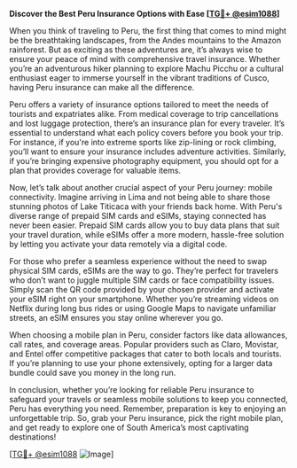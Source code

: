 **Discover the Best Peru Insurance Options with Ease [[TG💪+ @esim1088](https://t.me/s/esim1088)]**

When you think of traveling to Peru, the first thing that comes to mind might be the breathtaking landscapes, from the Andes mountains to the Amazon rainforest. But as exciting as these adventures are, it’s always wise to ensure your peace of mind with comprehensive travel insurance. Whether you’re an adventurous hiker planning to explore Machu Picchu or a cultural enthusiast eager to immerse yourself in the vibrant traditions of Cusco, having Peru insurance can make all the difference.

Peru offers a variety of insurance options tailored to meet the needs of tourists and expatriates alike. From medical coverage to trip cancellations and lost luggage protection, there’s an insurance plan for every traveler. It’s essential to understand what each policy covers before you book your trip. For instance, if you're into extreme sports like zip-lining or rock climbing, you’ll want to ensure your insurance includes adventure activities. Similarly, if you’re bringing expensive photography equipment, you should opt for a plan that provides coverage for valuable items.

Now, let’s talk about another crucial aspect of your Peru journey: mobile connectivity. Imagine arriving in Lima and not being able to share those stunning photos of Lake Titicaca with your friends back home. With Peru's diverse range of prepaid SIM cards and eSIMs, staying connected has never been easier. Prepaid SIM cards allow you to buy data plans that suit your travel duration, while eSIMs offer a more modern, hassle-free solution by letting you activate your data remotely via a digital code.

For those who prefer a seamless experience without the need to swap physical SIM cards, eSIMs are the way to go. They’re perfect for travelers who don’t want to juggle multiple SIM cards or face compatibility issues. Simply scan the QR code provided by your chosen provider and activate your eSIM right on your smartphone. Whether you’re streaming videos on Netflix during long bus rides or using Google Maps to navigate unfamiliar streets, an eSIM ensures you stay online wherever you go.

When choosing a mobile plan in Peru, consider factors like data allowances, call rates, and coverage areas. Popular providers such as Claro, Movistar, and Entel offer competitive packages that cater to both locals and tourists. If you’re planning to use your phone extensively, opting for a larger data bundle could save you money in the long run.

In conclusion, whether you’re looking for reliable Peru insurance to safeguard your travels or seamless mobile solutions to keep you connected, Peru has everything you need. Remember, preparation is key to enjoying an unforgettable trip. So, grab your Peru insurance, pick the right mobile plan, and get ready to explore one of South America’s most captivating destinations!

[[TG💪+ @esim1088](https://t.me/s/esim1088) ![Image](https://i.postimg.cc/Y0z9fWf4/image.png)]